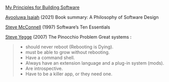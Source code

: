 
[My Principles for Building Software](https://kevinmahoney.co.uk/articles/my-principles-for-building-software)

[Ayooluwa Isaiah](https://freshman.tech/philosophy-of-software-design-summary/)
(2021) Book summary: A Philosophy of Software Design 

[Steve McConnell](http://stevemcconnell.com/articles/software-ten-essentials/)
(1997) Software’s Ten Essentials

[Steve Yegge](https://steve-yegge.blogspot.com/2007/01/pinocchio-problem.html)
(2007) The Pinocchio Problem
Great systems :
> * should never reboot (Rebooting is Dying). 
> * must be able to grow without rebooting.
> * Have a command shell.
> * Always have an extension language and a plug-in system (mods).
> * Are introspective.
> * Have to be a killer app, or they need one.
